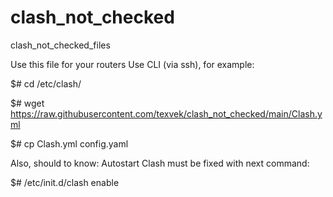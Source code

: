 # clash_not_checked
clash_not_checked_files

Use this file for your routers
Use CLI (via ssh), for example:

$# cd /etc/clash/

$# wget https://raw.githubusercontent.com/texvek/clash_not_checked/main/Clash.yml

$# cp Clash.yml config.yaml

Also, should to know:
Autostart Clash must be fixed with next command:

$# /etc/init.d/clash enable

